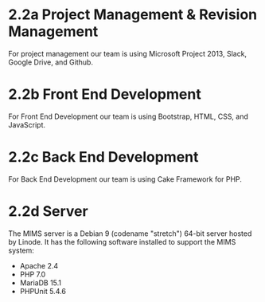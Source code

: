 # 2.2a Project Management & Revision Management

For project management our team is using Microsoft Project 2013, Slack,
Google Drive, and Github.

# 2.2b Front End Development

For Front End Development our team is using Bootstrap, HTML, CSS, and
JavaScript.

# 2.2c Back End Development

For Back End Development our team is using Cake Framework for PHP.

# 2.2d Server

The MIMS server is a Debian 9 (codename "stretch") 64-bit server
hosted by Linode.  It has the following software installed to support
the MIMS system:

- Apache 2.4
- PHP 7.0
- MariaDB 15.1
- PHPUnit 5.4.6

